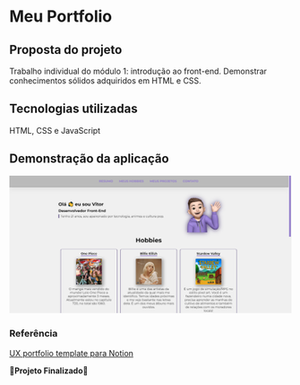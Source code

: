 # Meu Portfolio

## Proposta do projeto

Trabalho individual do módulo 1: introdução ao front-end. Demonstrar conhecimentos sólidos adquiridos em HTML e CSS.

## Tecnologias utilizadas

HTML, CSS e JavaScript

## Demonstração da aplicação

<img src="./images/meu_projeto.png" alt="Demonstração da aplicação" width="600"/>

### Referência

[UX portfolio template para Notion](https://twitter.com/semigrownkid/status/1566596533629370371?s=20&t=vGpdRz11UUzbB4IBc_XnWg)

🚨**Projeto Finalizado**🚨
